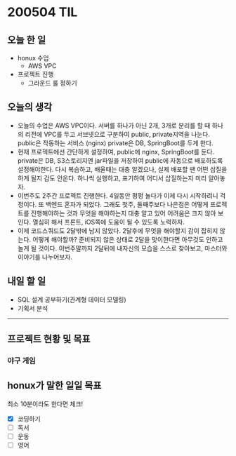 # 200504 TIL

## 오늘 한 일

- honux 수업
  - AWS VPC
- 프로젝트 진행
  - 그라운드 룰 정하기

## 오늘의 생각

- 오늘의 수업은 AWS VPC이다. 서버를 하나가 아닌 2개, 3개로 분리를 할 때 하나의 리전에 VPC를 두고 서브넷으로 구분하여 public, private지역을 나눈다. public은 작동하는 서비스 (nginx) private은 DB, SpringBoot를 두게 한다.
- 현재 프로젝트에선 간단하게 설정하여, public에 nginx, SpringBoot를 둔다. private은 DB, S3스토리지엔 jar파일을 저장하여 public에 자동으로 배포하도록 설정해야한다. 다시 복습하고, 배울때는 대충 알겠으나, 실제 배포할 땐 어떤 삽질을 하게 될지 감도 안온다. 하나씩 실행하고, 표기하여 어디서 삽질하는지 미리 알아놓자.
- 이번주도 2주간 프로젝트 진행한다. 4일동안 펑펑 놀다가 이제 다시 시작하려니 걱정이다. 또 백엔드 혼자가 되었다. 그래도 첫주, 둘째주보다 나은점은 어떻게 프로젝트를 진행해야하는 것과 무엇을 해야하는지 대충 알고 있어 어려움은 크지 않아 보인다. 열심히 해서 프론트, iOS쪽에 도움이 될 수 있도록 노력하자.
- 이제 코드스쿼드도 2달밖에 남지 않았다. 2달후에 무엇을 해야할지 감이 잡히지 않는다. 어떻게 해야할까? 준비되지 않은 상태로 2달을 맞이한다면 아무것도 안하고 놀게 될 것이다. 이번주말까지 2달뒤에 내자신의 모습을 스스로 찾아보고, 마스터와 이야기를 나누어보자. 

## 내일 할 일

- SQL 설계 공부하기(관계형 데이터 모델링)
- 기획서 분석

------

## 프로젝트 현황 및 목표

### 야구 게임

## honux가 말한 일일 목표

최소 10분이라도 한다면 체크!

- [x] 코딩하기
- [ ] 독서
- [ ] 운동
- [ ] 영어